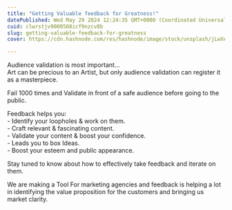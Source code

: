 ```yaml
---
title: "Getting Valuable feedback for Greatness!"
datePublished: Wed May 29 2024 12:24:35 GMT+0000 (Coordinated Universal Time)
cuid: clwrstjv9000508icf9nzcv8b
slug: getting-valuable-feedback-for-greatness
cover: https://cdn.hashnode.com/res/hashnode/image/stock/unsplash/jLwVAUtLOAQ/upload/9db9e9e3518fe15139bf7f2466fa1852.jpeg

---
```


Audience validation is most important…  
Art can be precious to an Artist, but only audience validation can register it as a masterpiece.

Fail 1000 times and Validate in front of a safe audience before going to the public.

Feedback helps you:  
\- Identify your loopholes & work on them.  
\- Craft relevant & fascinating content.  
\- Validate your content & boost your confidence.  
\- Leads you to box Ideas.  
\- Boost your esteem and public appearance.

Stay tuned to know about how to effectively take feedback and iterate on them.

We are making a Tool For marketing agencies and feedback is helping a lot in identifying the value proposition for the customers and bringing us market clarity.